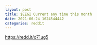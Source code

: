 ```yaml
--- 
layout: post 
title: $EEGI Current any time this month 
date: 2021-06-24 1624544442 
categories: reddit 
--- 
```

https://redd.it/o71ug5